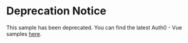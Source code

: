# Deprecation Notice

This sample has been deprecated. You can find the latest Auth0 - Vue samples [here](https://github.com/auth0-samples/auth0-vue-samples).
